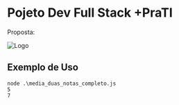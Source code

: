 
# Pojeto Dev Full Stack +PraTI

Proposta:

![Logo](https://i.imgur.com/CX98Rqg_d.webp?maxwidth=760&fidelity=grand)


## Exemplo de Uso

```terminal
node .\media_duas_notas_completo.js
5
7
```

